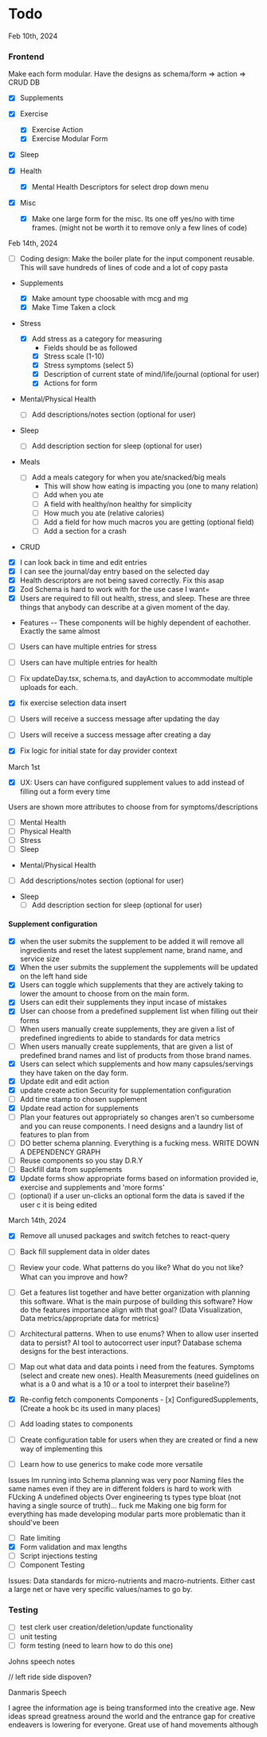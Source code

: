 # Todo

Feb 10th, 2024

### Frontend

Make each form modular. Have the designs as schema/form => action => CRUD DB

- [x] Supplements
- [x] Exercise
  - [x] Exercise Action
  - [x] Exercise Modular Form
- [x] Sleep
- [x] Health
  - [x] Mental Health Descriptors for select drop down menu
- [x] Misc

  - [x] Make one large form for the misc. Its one off yes/no with time frames. (might not be worth it to remove only a few lines of code)

Feb 14th, 2024

- [ ] Coding design: Make the boiler plate for the input component reusable. This will save hundreds of lines of code and a lot of copy pasta
- Supplements
  - [x] Make amount type choosable with mcg and mg
  - [x] Make Time Taken a clock
- Stress
  - [x] Add stress as a category for measuring
    - Fields should be as followed
    - [x] Stress scale (1-10)
    - [x] Stress symptoms (select 5)
    - [x] Description of current state of mind/life/journal (optional for user)
    - [x] Actions for form
- Mental/Physical Health
  - [ ] Add descriptions/notes section (optional for user)
- Sleep
  - [ ] Add description section for sleep (optional for user)
- Meals

  - [ ] Add a meals category for when you ate/snacked/big meals
    - This will show how eating is impacting you (one to many relation)
    - [ ] Add when you ate
    - [ ] A field with healthy/non healthy for simplicity
    - [ ] How much you ate (relative calories)
    - [ ] Add a field for how much macros you are getting (optional field)
    - [ ] Add a section for a crash

- CRUD
- [x] I can look back in time and edit entries
- [x] I can see the journal/day entry based on the selected day
- [x] Health descriptors are not being saved correctly. Fix this asap
- [x] Zod Schema is hard to work with for the use case I want=
- [x] Users are required to fill out health, stress, and sleep. These are three things that anybody can describe at a given moment of the day.

- Features
  -- These components will be highly dependent of eachother. Exactly the same almost
- [ ] Users can have multiple entries for stress
- [ ] Users can have multiple entries for health

- [ ] Fix updateDay.tsx, schema.ts, and dayAction to accommodate multiple uploads for each.

- [x] fix exercise selection data insert
- [ ] Users will receive a success message after updating the day
- [ ] Users will receive a success message after creating a day

- [x] Fix logic for initial state for day provider context

March 1st

- [x] UX: Users can have configured supplement values to add instead of filling out a form every time

Users are shown more attributes to choose from for symptoms/descriptions

- [ ] Mental Health
- [ ] Physical Health
- [ ] Stress
- [ ] Sleep

- Mental/Physical Health
- [ ] Add descriptions/notes section (optional for user)
- Sleep
  - [ ] Add description section for sleep (optional for user)

#### Supplement configuration

- [x] when the user submits the supplement to be added it will remove all ingredients and reset the latest supplement name, brand name, and service size
- [x] When the user submits the supplement the supplements will be updated on the left hand side
- [x] Users can toggle which supplements that they are actively taking to lower the amount to choose from on the main form.
- [x] Users can edit their supplements they input incase of mistakes
- [x] User can choose from a predefined supplement list when filling out their forms
- [ ] When users manually create supplements, they are given a list of predefined ingredients to abide to standards for data metrics
- [ ] When users manually create supplements, that are given a list of predefined brand names and list of products from those brand names.
- [x] Users can select which supplements and how many capsules/servings they have taken on the day form.
- [x] Update edit and edit action
- [x] update create action
      Security for supplementation configuration
- [ ] Add time stamp to chosen supplement
- [x] Update read action for supplements
- [ ] Plan your features out appropriately so changes aren't so cumbersome and you can reuse components. I need designs and a laundry list of features to plan from
- [ ] DO better schema planning. Everything is a fucking mess. WRITE DOWN A DEPENDENCY GRAPH
- [ ] Reuse components so you stay D.R.Y
- [ ] Backfill data from supplements
- [x] Update forms show appropriate forms based on information provided ie, exercise and supplements and 'more forms'
- [ ] (optional) if a user un-clicks an optional form the data is saved if the user c it is being edited

March 14th, 2024

- [x] Remove all unused packages and switch fetches to react-query
- [ ] Back fill supplement data in older dates
- [ ] Review your code. What patterns do you like? What do you not like? What can you improve and how?
- [ ] Get a features list together and have better organization with planning this software. What is the main purpose of building this software? How do the features importance align with that goal? (Data Visualization, Data metrics/appropriate data for metrics)
- [ ] Architectural patterns. When to use enums? When to allow user inserted data to persist? AI tool to autocorrect user input? Database schema designs for the best interactions.
- [ ] Map out what data and data points i need from the features. Symptoms (select and create new ones). Health Measurements (need guidelines on what is a 0 and what is a 10 or a tool to interpret their baseline?)

- [x] Re-config fetch components
      Components - [x] ConfiguredSupplements, (Create a hook bc its used in many places)

- [ ] Add loading states to components

- [ ] Create configuration table for users when they are created or find a new way of implementing this
- [ ] Learn how to use generics to make code more versatile

Issues Im running into
Schema planning was very poor
Naming files the same names even if they are in different folders is hard to work with
FUcking A undefined objects
Over engineering ts types
type bloat (not having a single source of truth)... fuck me
Making one big form for everything has made developing modular parts more problematic than it should've been

- [ ] Rate limiting
- [x] Form validation and max lengths
- [ ] Script injections testing
- [ ] Component Testing

Issues: Data standards for micro-nutrients and macro-nutrients. Either cast a large net or have very specific values/names to go by.

### Testing

- [ ] test clerk user creation/deletion/update functionality
- [ ] unit testing
- [ ] form testing (need to learn how to do this one)

Johns speech notes

// left ride side dispoven?

Danmaris Speech

I agree the information age is being transformed into the creative age. New ideas spread greatness around the world and the entrance gap for creative endeavers is lowering for everyone. Great use of hand movements although

